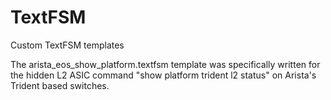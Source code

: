 # TextFSM
Custom TextFSM templates

The arista_eos_show_platform.textfsm template was specifically written for the hidden L2 ASIC command "show platform trident l2 status" on Arista's Trident based switches.
